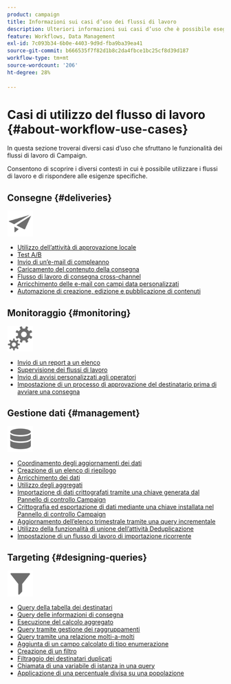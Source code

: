 ```yaml
---
product: campaign
title: Informazioni sui casi d’uso dei flussi di lavoro
description: Ulteriori informazioni sui casi d’uso che è possibile eseguire utilizzando i flussi di lavoro di Campaign Classic
feature: Workflows, Data Management
exl-id: 7c093b34-6b0e-4403-9d9d-fba9ba39ea41
source-git-commit: b666535f7f82d1b8c2da4fbce1bc25cf8d39d187
workflow-type: tm+mt
source-wordcount: '206'
ht-degree: 28%

---
```


# Casi di utilizzo del flusso di lavoro {#about-workflow-use-cases}



In questa sezione troverai diversi casi d’uso che sfruttano le funzionalità dei flussi di lavoro di Campaign.

Consentono di scoprire i diversi contesti in cui è possibile utilizzare i flussi di lavoro e di rispondere alle esigenze specifiche.

## Consegne {#deliveries}

<img src="assets/do-not-localize/icon_send.svg" width="60px">

* [Utilizzo dell’attività di approvazione locale](using-the-local-approval-activity.md)
* [Test A/B](../../delivery/using/a-b-testing-use-case.md)
* [Invio di un’e-mail di compleanno](sending-a-birthday-email.md)
* [Caricamento del contenuto della consegna](loading-delivery-content.md)
* [Flusso di lavoro di consegna cross-channel](cross-channel-delivery-workflow.md)
* [Arricchimento delle e-mail con campi data personalizzati](email-enrichment-with-custom-date-fields.md)
* [Automazione di creazione, edizione e pubblicazione di contenuti](../../delivery/using/automating-via-workflows.md#examples)

## Monitoraggio {#monitoring}

<img src="assets/do-not-localize/icon_monitoring.svg" width="60px">

* [Invio di un report a un elenco](sending-a-report-to-a-list.md)
* [Supervisione dei flussi di lavoro](supervising-workflows.md)
* [Invio di avvisi personalizzati agli operatori](sending-personalized-alerts-to-operators.md)
* [Impostazione di un processo di approvazione del destinatario prima di avviare una consegna](using-the-local-approval-activity.md)

## Gestione dati {#management}

<img src="assets/do-not-localize/icon_manage.svg" width="60px">

* [Coordinamento degli aggiornamenti dei dati](coordinating-data-updates.md)
* [Creazione di un elenco di riepilogo](creating-a-summary-list.md)
* [Arricchimento dei dati](enriching-data.md)
* [Utilizzo degli aggregati](using-aggregates.md)
* [Importazione di dati crittografati tramite una chiave generata dal Pannello di controllo Campaign](../../platform/using/unzip-decrypt.md)
* [Crittografia ed esportazione di dati mediante una chiave installata nel Pannello di controllo Campaign](how-to-use-workflow-data.md#use-case-gpg-encrypt)
* [Aggiornamento dell’elenco trimestrale tramite una query incrementale](quarterly-list-update.md)
* [Utilizzo della funzionalità di unione dell’attività Deduplicazione](deduplication-merge.md)
* [Impostazione di un flusso di lavoro di importazione ricorrente](recurring-import-workflow.md)

## Targeting {#designing-queries}

<img src="assets/do-not-localize/icon_filter.svg" width="60px">

* [Query della tabella dei destinatari](querying-recipient-table.md)
* [Query delle informazioni di consegna](querying-delivery-information.md)
* [Esecuzione del calcolo aggregato](performing-aggregate-computing.md)
* [Query tramite gestione dei raggruppamenti](querying-using-grouping-management.md)
* [Query tramite una relazione molti-a-molti](querying-using-many-to-many-relationship.md)
* [Aggiunta di un campo calcolato di tipo enumerazione](adding-enumeration-type-calculated-field.md)
* [Creazione di un filtro](creating-a-filter.md)
* [Filtraggio dei destinatari duplicati](filtering-duplicated-recipients.md)
* [Chiamata di una variabile di istanza in una query](javascript-scripts-and-templates.md#calling-an-instance-variable-in-a-query)
* [Applicazione di una percentuale divisa su una popolazione](javascript-scripts-and-templates.md#example)
